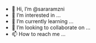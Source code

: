 - 👋 Hi, I’m @sararamzni
- 👀 I’m interested in ...
- 🌱 I’m currently learning ...
- 💞️ I’m looking to collaborate on ...
- 📫 How to reach me ...

<!---
sararamzni/sararamzni is a ✨ special ✨ repository because its `README.md` (this file) appears on your GitHub profile.
You can click the Preview link to take a look at your changes.
--->
